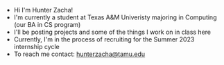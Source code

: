 - Hi I'm Hunter Zacha!
- I'm currently a student at Texas A&M Univeristy majoring in Computing (our BA in CS program)
- I'll be posting projects and some of the things I work on in class here
- Currently, I'm in the process of recruiting for the Summer 2023 internship cycle
- To reach me contact: hunterzacha@tamu.edu

<!---
hunterzacha/hunterzacha is a ✨ special ✨ repository because its `README.md` (this file) appears on your GitHub profile.
You can click the Preview link to take a look at your changes.
--->
